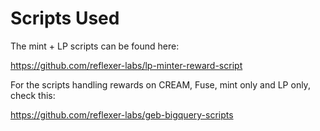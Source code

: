 # Scripts Used

The mint + LP scripts can be found here:

https://github.com/reflexer-labs/lp-minter-reward-script

For the scripts handling rewards on CREAM, Fuse, mint only and LP only, check this:

https://github.com/reflexer-labs/geb-bigquery-scripts
